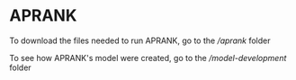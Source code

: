 # APRANK

To download the files needed to run APRANK, go to the */aprank* folder

To see how APRANK's model were created, go to the */model-development* folder
